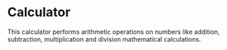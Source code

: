 # Calculator
This calculator  performs arithmetic operations on numbers like addition, subtraction, multiplication and division mathematical calculations.
